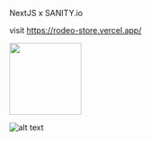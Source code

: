 NextJS x SANITY.io


visit https://rodeo-store.vercel.app/

<img src="https://github.com/rhutmann/Rodeo-Store/blob/main/imgs/rod.png" width="128"/>

![alt text](https://github.com/rhutmann/Rodeo-Store/blob/main/imgs/rodeo.png)
